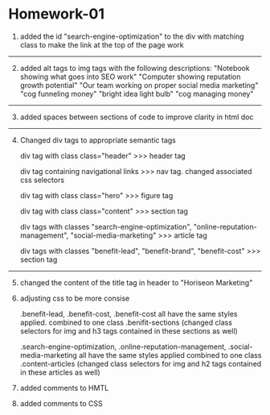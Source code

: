 # Homework-01
1. added the id "search-engine-optimization" to the div with matching class to make the link at the top of the page work

--------------------------------------------------------------------------------------------------------

2. added alt tags to img tags with the following descriptions:
    "Notebook showing what goes into SEO work"
    "Computer showing reputation growth potential"
    "Our team working on proper social media marketing"
    "cog funneling money"
    "bright idea light bulb"
    "cog managing money"

--------------------------------------------------------------------------------------------------------

3. added spaces between sections of code to improve clarity in html doc

--------------------------------------------------------------------------------------------------------

4. Changed div tags to appropriate semantic tags

    div tag with class class="header" >>> header tag

    div tag containing navigational links >>> nav tag. changed associated css selectors

    div tag with class class="hero" >>> figure tag

    div tag with class class="content" >>> section tag

    div tags with classes "search-engine-optimization", "online-reputation-management", "social-media-marketing" >>> article tag

    div tags with classes "benefit-lead", "benefit-brand", "benefit-cost" >>> section tag
    
--------------------------------------------------------------------------------------------------------

5. changed the content of the title tag in header to "Horiseon Marketing"

6. adjusting css to be more consise

    .benefit-lead, .benefit-cost, .benefit-cost all have the same styles applied. combined to one class .benifit-sections (changed class selectors for img and h3 tags contained in these sections as well)

    .search-engine-optimization, .online-reputation-management, .social-media-marketing all have the same styles applied combined to one class .content-articles (changed class selectors for img and h2 tags contained in these articles as well)

7. added comments to HMTL

8. added comments to CSS

